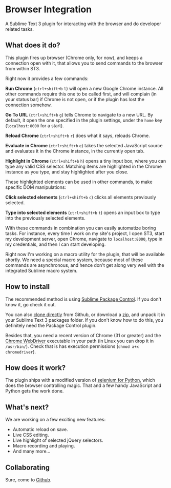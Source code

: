 Browser Integration
===================

A Sublime Text 3 plugin for interacting with the browser and do developer related tasks.


What does it do?
----------------

This plugin fires up browser (Chrome only, for now),
and keeps a connection open with it, that allows you
to send commands to the browser from within ST3.

Right now it provides a few commands:

**Run Chrome** (`ctrl+shift+b` `l`) will open a new Google Chrome instance.
All other commands require this one to be called first,
and will complain (in your status bar) if Chrome is not
open, or if the plugin has lost the connection somehow.

**Go To URL** (`ctrl+shift+b` `g`) tells Chrome to navigate to a new URL.
By default, it open the one specified in the plugin settings,
under the `home` key (`localhost:8000` for a start).

**Reload Chrome** (`ctrl+shift+b` `r`) does what it says, reloads Chrome.

**Evaluate in Chrome** (`ctrl+shift+b` `e`) takes the selected JavaScript source
and evaluates it in the Chrome instance, in the currently
open tab.

**Highlight in Chrome** (`ctrl+shift+b` `h`) opens a tiny input box, where you
can type any valid CSS selector. Matching items are highlighted
in the Chrome instance as you type, and stay highlighted
after you close.

These highlighted elements can be used in other
commands, to make specific DOM manipulations:

**Click selected elements** (`ctrl+shift+b` `c`) clicks all elements
previously selected.

**Type into selected elements** (`ctrl+shift+b` `t`) opens an input
box to type into the previously selected elements.

With these commands in combination you can easily automatize boring tasks.
For instance, every time I work on my site's project, I open ST3, start my
development server, open Chrome, navigate to `localhost:8000`, type in
my credentials, and then I can start developing.

Right now I'm working on a macro utility for the plugin, that
will be available shortly. We need a special macro system,
because most of these commands are asynchronous, and hence don't
get along very well with the integrated Sublime macro system.


How to install
--------------

The recommended method is using [Sublime Package Control](https://sublime.wbond.net).
If you don't know it, go check it out.

You can also [clone directly](https://github.com/apiad/sublime-browser-integration.git) from Github, or download a [zip](https://github.com/apiad/sublime-browser-integration/archive/master.zip),
and unpack it in your Sublime Text 3 packages folder. If you don't know how to do
this, you definitely need the Package Control plugin.

Besides that, you need a recent version of Chrome (31 or greater) and the [Chrome WebDriver](http://apiad.net/~git/chromedriver/)
executable in your path (in Linux you can drop it in `/usr/bin/`).
Check that is has execution permissions (`chmod a+x chromedriver`).


How does it work?
-----------------

The plugin ships with a modified version of [selenium for Python](https://pypi.python.org/pypi/selenium),
which does the browser controlling magic. That and a few handy JavaScript
and Python gets the work done.


What's next?
------------

We are working on a few exciting new features:

* Automatic reload on save.
* Live CSS editing.
* Live highlight of selected jQuery selectors.
* Macro recording and playing.
* And many more...


Collaborating
-------------

Sure, come to [Github](https://github.com/apiad/sublime-browser-integration).
